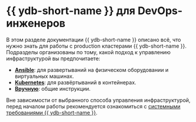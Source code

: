 # {{ ydb-short-name }} для DevOps-инженеров

В этом разделе документации {{ ydb-short-name }} описано всё, что нужно знать для работы с production кластерами {{ ydb-short-name }}. Подразделы организованы по тому, какой подход к управлению инфраструктурой вы предпочитаете:

* **[Ansible](ansible/index.md)**: для развертываний на физическом оборудовании и виртуальных машинах.
* **[Kubernetes](kubernetes/index.md)**: для развёртываний в контейнерах.
* **[Вручную](../cluster/index.md)**: общие инструкции.

Вне зависимости от выбранного способа управления инфраструктурой, перед началом работы рекомендуется ознакомиться с [системными требованиями {{ ydb-short-name }}](system-requirements.md).